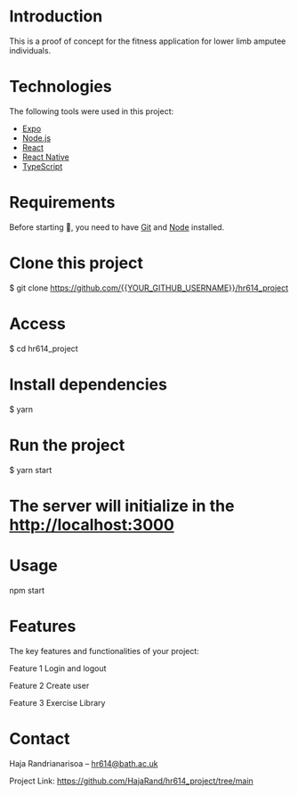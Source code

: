 # Introduction
This is a proof of concept for the fitness application for lower limb amputee individuals. 

# Technologies
The following tools were used in this project:
- [Expo](https://expo.io/)
- [Node.js](https://nodejs.org/en/)
- [React](https://pt-br.reactjs.org/)
- [React Native](https://reactnative.dev/)
- [TypeScript](https://www.typescriptlang.org/)

# Requirements
Before starting :checkered_flag:, you need to have [Git](https://git-scm.com) and [Node](https://nodejs.org/en/) installed.

# Clone this project
$ git clone https://github.com/{{YOUR_GITHUB_USERNAME}}/hr614_project

# Access
$ cd hr614_project

# Install dependencies
$ yarn

# Run the project
$ yarn start

# The server will initialize in the <http://localhost:3000>

# Usage
npm start

# Features
The key features and functionalities of your project:

Feature 1
Login and logout

Feature 2
Create user

Feature 3
Exercise Library

# Contact
Haja Randrianarisoa – hr614@bath.ac.uk

Project Link: https://github.com/HajaRand/hr614_project/tree/main
